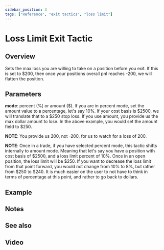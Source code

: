 ```yaml
---
sidebar_position: 3
tags: ["Reference", "exit tactics", "loss limit"]
---
```

# Loss Limit Exit Tactic

## Overview

Sets the max loss you are willing to take on a position before you exit.  If this is set to $200, then once your positions overall pnl reaches -200, we will flatten the position.


## Parameters
**mode**: percent (%) or amount ($). If you are in percent mode, set the amount value to a percentage, let's say 10%. If your cost basis is $2500, we will translate that to a $250 stop loss. If you use amount, you provide us the max dollar amount to lose. In the above example, you would set the amount field to $250.

**NOTE**: You provide us 200, not -200, for us to watch for a loss of 200. 

**NOTE**: Once in a trade, if you have selected percent mode, this tactic shifts internally to amount mode. Meaning that let's say you have a position with cost basis of $2500, and a loss limit percent of 10%.  Once in an open position, the loss limit will be $250. If you want to decrease the loss limit from that point forward, you would not change from 10% to 8%, but rather from $250 to $240. It is much easier on the user to not have to think in terms of percentage at this point, and rather to go back to dollars.

## Example

## Notes

## See also

## Video



